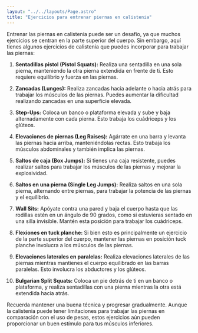 ```yaml
---
layout: "../../layouts/Page.astro"
title: "Ejercicios para entrenar piernas en calistenia"
---
```

Entrenar las piernas en calistenia puede ser un desafío, ya que muchos ejercicios se centran en la parte superior del cuerpo. Sin embargo, aquí tienes algunos ejercicios de calistenia que puedes incorporar para trabajar las piernas:

1. **Sentadillas pistol (Pistol Squats):** Realiza una sentadilla en una sola pierna, manteniendo la otra pierna extendida en frente de ti. Esto requiere equilibrio y fuerza en las piernas.

2. **Zancadas (Lunges):** Realiza zancadas hacia adelante o hacia atrás para trabajar los músculos de las piernas. Puedes aumentar la dificultad realizando zancadas en una superficie elevada.

3. **Step-Ups:** Coloca un banco o plataforma elevada y sube y baja alternadamente con cada pierna. Esto trabaja los cuádriceps y los glúteos.

4. **Elevaciones de piernas (Leg Raises):** Agárrate en una barra y levanta las piernas hacia arriba, manteniéndolas rectas. Esto trabaja los músculos abdominales y también implica las piernas.

5. **Saltos de caja (Box Jumps):** Si tienes una caja resistente, puedes realizar saltos para trabajar los músculos de las piernas y mejorar la explosividad.

6. **Saltos en una pierna (Single Leg Jumps):** Realiza saltos en una sola pierna, alternando entre piernas, para trabajar la potencia de las piernas y el equilibrio.

7. **Wall Sits:** Apóyate contra una pared y baja el cuerpo hasta que las rodillas estén en un ángulo de 90 grados, como si estuvieras sentado en una silla invisible. Mantén esta posición para trabajar los cuádriceps.

8. **Flexiones en tuck planche:** Si bien esto es principalmente un ejercicio de la parte superior del cuerpo, mantener las piernas en posición tuck planche involucra a los músculos de las piernas.

9. **Elevaciones laterales en paralelas:** Realiza elevaciones laterales de las piernas mientras mantienes el cuerpo equilibrado en las barras paralelas. Esto involucra los abductores y los glúteos.

10. **Bulgarian Split Squats:** Coloca un pie detrás de ti en un banco o plataforma, y realiza sentadillas con una pierna mientras la otra está extendida hacia atrás.

Recuerda mantener una buena técnica y progresar gradualmente. Aunque la calistenia puede tener limitaciones para trabajar las piernas en comparación con el uso de pesas, estos ejercicios aún pueden proporcionar un buen estímulo para tus músculos inferiores.